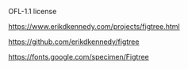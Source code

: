 OFL-1.1 license 

https://www.erikdkennedy.com/projects/figtree.html

https://github.com/erikdkennedy/figtree

https://fonts.google.com/specimen/Figtree